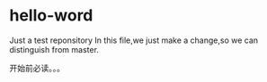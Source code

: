 # hello-word
Just a test reponsitory
In this file,we just make a change,so we can distinguish from master.

开始前必读。。。
